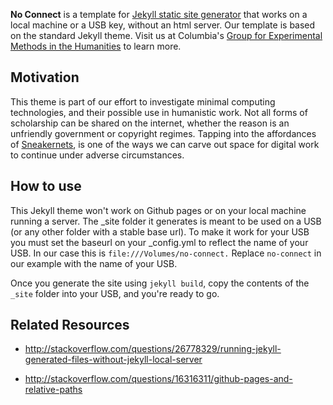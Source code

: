 **No Connect** is a template for [Jekyll static site generator](http://jekyllrb.com/) that works on
a local machine or a USB key, without an html server. Our template is based on the standard Jekyll theme. Visit us at Columbia's [Group for
Experimental Methods in the
Humanities](http://xpmethod.plaintext.in/minimal-computing/no-connection.html) to learn more.

## Motivation
This theme is part of our effort to investigate minimal computing technologies, and their possible use in humanistic work. Not all forms of scholarship can be shared on the internet, whether the reason is an unfriendly government or copyright regimes. Tapping into the affordances of [Sneakernets](https://en.wikipedia.org/wiki/Sneakernet), is one of the ways we can carve out space for digital work to continue under adverse circumstances. 

## How to use
This Jekyll theme won't work on Github pages or on your local machine running a server. The _site folder it generates is meant to be used on a USB (or any other folder with a stable base url). To make it work for your USB you must set the baseurl on your _config.yml to reflect the name of your USB. In our case this is `file:///Volumes/no-connect.` Replace `no-connect` in our example with the name of your USB. 

Once you generate the site using `jekyll build`, copy the contents of the `_site` folder into your USB, and you're ready to go. 


## Related Resources

- http://stackoverflow.com/questions/26778329/running-jekyll-generated-files-without-jekyll-local-server

- http://stackoverflow.com/questions/16316311/github-pages-and-relative-paths

